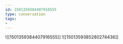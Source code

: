 ```yaml
---
id: 1501359384407916555
type: conversation
tags:
- 
---
```

![[1501359384407916555]]
![[1501359385280274436]]

